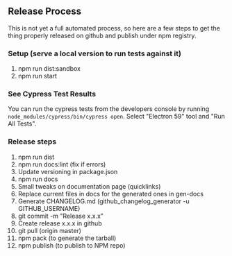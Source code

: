 ## Release Process

This is not yet a full automated process, so here are a few steps to get the thing properly released on github
and publish under npm registry.

### Setup (serve a local version to run tests against it)

1.  npm run dist:sandbox
2.  npm run start

### See Cypress Test Results

You can run the cypress tests from the developers console by running
`node_modules/cypress/bin/cypress open`. Select "Electron 59" tool
and "Run All Tests".

### Release steps

1.  npm run dist
2.  npm run docs:lint (fix if errors)
3.  Update versioning in package.json
4.  npm run docs
5.  Small tweaks on documentation page (quicklinks)
6.  Replace current files in docs for the generated ones in gen-docs
7.  Generate CHANGELOG.md (github_changelog_generator -u GITHUB_USERNAME)
8.  git commit -m "Release x.x.x"
9.  Create release x.x.x in github
10. git pull (origin master)
11. npm pack (to generate the tarball)
12. npm publish (to publish to NPM repo)
